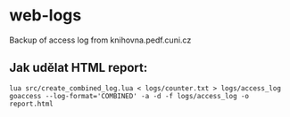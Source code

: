 # web-logs
Backup of access log from knihovna.pedf.cuni.cz

## Jak udělat HTML report:

    lua src/create_combined_log.lua < logs/counter.txt > logs/access_log
    goaccess --log-format='COMBINED' -a -d -f logs/access_log -o report.html
